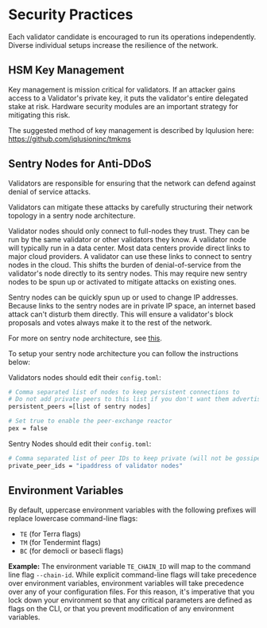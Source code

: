 # Security Practices

Each validator candidate is encouraged to run its operations independently. Diverse individual setups increase the resilience of the network.

## HSM Key Management

Key management is mission critical for validators. If an attacker gains access to a Validator's private key, it puts the validator's entire delegated stake at risk. Hardware security modules are an important strategy for mitigating this risk.

The suggested method of key management is described by Iqulusion here: https://github.com/iqlusioninc/tmkms

## Sentry Nodes for Anti-DDoS

Validators are responsible for ensuring that the network can defend against denial of service attacks.

Validators can mitigate these attacks by carefully structuring their network topology in a sentry node architecture.

Validator nodes should only connect to full-nodes they trust. They can be run by the same validator or other validators they know. A validator node will typically run in a data center. Most data centers provide direct links to major cloud providers. A validator can use these links to connect to sentry nodes in the cloud. This shifts the burden of denial-of-service from the validator's node directly to its sentry nodes. This may require new sentry nodes to be spun up or activated to mitigate attacks on existing ones.

Sentry nodes can be quickly spun up or used to change IP addresses. Because links to the sentry nodes are in private IP space, an internet based attack can't disturb them directly. This will ensure a validator's block proposals and votes always make it to the rest of the network.

For more on sentry node architecture, see [this](https://forum.cosmos.network/t/sentry-node-architecture-overview/454).

To setup your sentry node architecture you can follow the instructions below:

Validators nodes should edit their `config.toml`:

```bash
# Comma separated list of nodes to keep persistent connections to
# Do not add private peers to this list if you don't want them advertised
persistent_peers =[list of sentry nodes]

# Set true to enable the peer-exchange reactor
pex = false
```

Sentry Nodes should edit their `config.toml`:

```bash
# Comma separated list of peer IDs to keep private (will not be gossiped to other peers)
private_peer_ids = "ipaddress of validator nodes"
```

## Environment Variables

By default, uppercase environment variables with the following prefixes will replace lowercase command-line flags:

- `TE` \(for Terra flags\)
- `TM` \(for Tendermint flags\)
- `BC` \(for democli or basecli flags\)

**Example:** The environment variable `TE_CHAIN_ID` will map to the command line flag `--chain-id`. While explicit command-line flags will take precedence over environment variables, environment variables will take precedence over any of your configuration files. For this reason, it's imperative that you lock down your environment so that any critical parameters are defined as flags on the CLI, or that you prevent modification of any environment variables.
